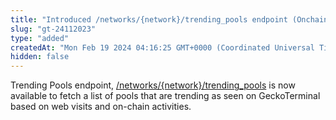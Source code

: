 ```yaml
---
title: "Introduced /networks/{network}/trending_pools endpoint (Onchain/GT)"
slug: "gt-24112023"
type: "added"
createdAt: "Mon Feb 19 2024 04:16:25 GMT+0000 (Coordinated Universal Time)"
hidden: false
---
```

Trending Pools endpoint, [/networks/{network}/trending_pools](/reference/trending-pools-network) is now available to fetch a list of pools that are trending as seen on GeckoTerminal based on web visits and on-chain activities.